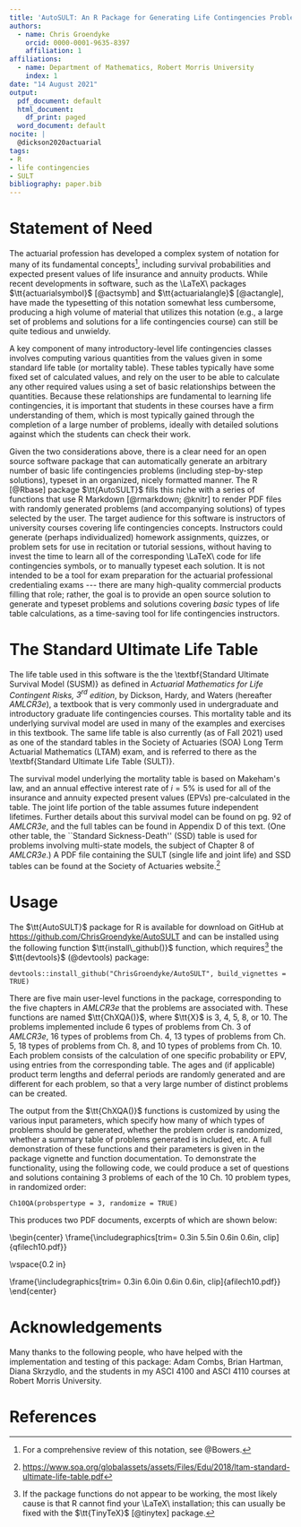 ```yaml
---
title: 'AutoSULT: An R Package for Generating Life Contingencies Problems'
authors:
  - name: Chris Groendyke
    orcid: 0000-0001-9635-8397
    affiliation: 1
affiliations:
  - name: Department of Mathematics, Robert Morris University
    index: 1
date: "14 August 2021"
output:
  pdf_document: default
  html_document:
    df_print: paged
  word_document: default
nocite: |
  @dickson2020actuarial
tags:
- R
- life contingencies
- SULT
bibliography: paper.bib
---
```


# Statement of Need

The actuarial profession has developed a complex system of notation for many of its fundamental concepts[^1], including survival probabilities and expected present values of life insurance and annuity products.  While recent developments in software, such as the \LaTeX\ packages $\tt{actuarialsymbol}$ [@actsymb] and $\tt{actuarialangle}$ [@actangle], have made the typesetting of this notation somewhat less cumbersome, producing a high volume of material that utilizes this notation (e.g., a large set of problems and solutions for a life contingencies course) can still be quite tedious and unwieldy.

[^1]: For a comprehensive review of this notation, see @Bowers.

A key component of many introductory-level life contingencies classes involves computing various quantities from the values given in some standard life table (or mortality table).  These tables typically have some fixed set of calculated values, and rely on the user to be able to calculate any other required values using a set of basic relationships between the quantities.  Because these relationships are fundamental to learning life contingencies, it is important that students in these courses have a firm understanding of them, which is most typically gained through the completion of a large number of problems, ideally with detailed solutions against which the students can check their work.

Given the two considerations above, there is a clear need for an open source software package that can automatically generate an arbitrary number of basic life contingencies problems (including step-by-step solutions), typeset in an organized, nicely formatted manner.  The R [@Rbase] package $\tt{AutoSULT}$ fills this niche with a series of functions that use R Markdown [@rmarkdown; @knitr] to render PDF files with randomly generated problems (and accompanying solutions) of types selected by the user.  The target audience for this software is instructors of university courses covering life contingencies concepts.  Instructors could generate (perhaps individualized) homework assignments, quizzes, or problem sets for use in recitation or tutorial sessions, without having to invest the time to learn all of the corresponding \LaTeX\ code for life contingencies symbols, or to manually typeset each solution.  It is not intended to be a tool for exam preparation for the actuarial professional credentialing exams --- there are many high-quality commercial products filling that role; rather, the goal is to provide an open source solution to generate and typeset problems and solutions covering _basic_ types of life table calculations, as a time-saving tool for life contingencies instructors.

# The Standard Ultimate Life Table

The life table used in this software is the the \textbf{Standard Ultimate Survival Model (SUSM)} as defined in _Actuarial Mathematics for Life Contingent Risks, $3^{rd}$ edition_, by Dickson, Hardy, and Waters (hereafter _AMLCR3e_), a textbook that is very commonly used in undergraduate and introductory graduate life contingencies courses.  This mortality table and its underlying survival model are used in many of the examples and exercises in this textbook.  The same life table is also currently (as of Fall 2021) used as one of the standard tables in the Society of Actuaries (SOA) Long Term Actuarial Mathematics (LTAM) exam, and is referred to there as the \textbf{Standard Ultimate Life Table (SULT)}.

The survival model underlying the mortality table is based on Makeham's law, and an annual effective interest rate of $i=5\%$ is used for all of the insurance and annuity expected present values (EPVs) pre-calculated in the table.  The joint life portion of the table assumes future independent lifetimes. Further details about this survival model can be found on pg. 92 of _AMLCR3e_, and the full tables can be found in Appendix D of this text.  (One other table, the ``Standard Sickness-Death'' (SSD) table is used for problems involving multi-state models, the subject of Chapter 8 of _AMLCR3e_.)  A PDF file containing the SULT (single life and joint life) and SSD tables can be found at the Society of Actuaries website.[^2]

[^2]: https://www.soa.org/globalassets/assets/Files/Edu/2018/ltam-standard-ultimate-life-table.pdf

# Usage

The $\tt{AutoSULT}$ package for R is available for download on GitHub at https://github.com/ChrisGroendyke/AutoSULT and can be installed using the following function $\tt{install\_github()}$ function, which requires[^3] the $\tt{devtools}$ (@devtools) package:

```
devtools::install_github("ChrisGroendyke/AutoSULT", build_vignettes = TRUE)
```

There are five main user-level functions in the package, corresponding to the five chapters in _AMLCR3e_ that the problems are associated with.  These functions are named $\tt{ChXQA()}$, where $\tt{X}$ is 3, 4, 5, 8, or 10.  The problems implemented include 6 types of problems from Ch. 3 of _AMLCR3e_, 16 types of problems from Ch. 4, 13 types of problems from Ch. 5, 18 types of problems from Ch. 8, and 10 types of problems from Ch. 10. Each problem consists of the calculation of one specific probability or EPV, using entries from the corresponding table.  The ages and (if applicable) product term lengths and deferral periods are randomly generated and are different for each problem, so that a very large number of distinct problems can be created.  

[^3]: If the package functions do not appear to be working, the most likely cause is that R cannot find your \LaTeX\ installation; this can usually be fixed with the $\tt{TinyTeX}$ [@tinytex] package.

The output from the $\tt{ChXQA()}$ functions is customized by using the various input parameters, which specify how many of which types of problems should be generated, whether the problem order is randomized, whether a summary table of problems generated is included, etc.  A full demonstration of these functions and their parameters is given in the package vignette and function documentation.  To demonstrate the functionality, using the following code, we could produce a set of questions and solutions containing 3 problems of each of the 10 Ch. 10 problem types, in randomized order:

```
Ch10QA(probspertype = 3, randomize = TRUE)
```

This produces two PDF documents, excerpts of which are shown below:

\begin{center}
\frame{\includegraphics[trim= 0.3in 5.5in 0.6in 0.6in, clip]{qfilech10.pdf}}

\vspace{0.2 in}

\frame{\includegraphics[trim= 0.3in 6.0in 0.6in 0.6in, clip]{afilech10.pdf}}
\end{center}

# Acknowledgements

Many thanks to the following people, who have helped with the implementation and testing of this package: Adam Combs, Brian Hartman, Diana Skrzydlo, and the students in my ASCI 4100 and ASCI 4110 courses at Robert Morris University.

# References
